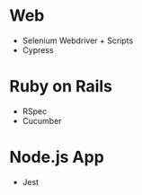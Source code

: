 # Web
- Selenium Webdriver + Scripts
- Cypress
# Ruby on Rails
- RSpec
- Cucumber
# Node.js App
- Jest